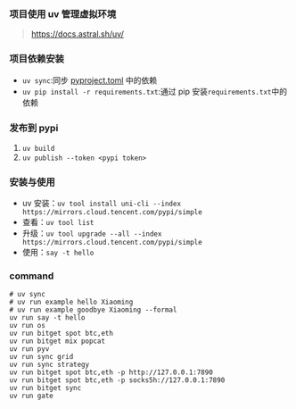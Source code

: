 ### 项目使用 uv 管理虚拟环境

> https://docs.astral.sh/uv/

### 项目依赖安装

-   `uv sync`:同步 <u>pyproject.toml</u> 中的依赖
-   `uv pip install -r requirements.txt`:通过 pip 安装`requirements.txt`中的依赖<br/>

### 发布到 pypi

1. `uv build`
2. `uv publish --token <pypi token>`

### 安装与使用

-   uv 安装：`uv tool install uni-cli --index https://mirrors.cloud.tencent.com/pypi/simple`
-   查看：`uv tool list`
-   升级：`uv tool upgrade --all --index https://mirrors.cloud.tencent.com/pypi/simple`
-   使用：`say -t hello`

### command

```shell
# uv sync
# uv run example hello Xiaoming
# uv run example goodbye Xiaoming --formal
uv run say -t hello
uv run os
uv run bitget spot btc,eth
uv run bitget mix popcat
uv run pyv
uv run sync grid
uv run sync strategy
uv run bitget spot btc,eth -p http://127.0.0.1:7890
uv run bitget spot btc,eth -p socks5h://127.0.0.1:7890
uv run bitget sync
uv run gate
```
